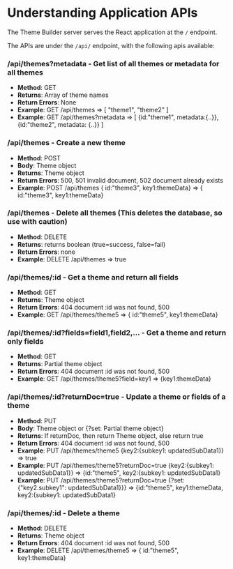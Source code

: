 # Understanding Application APIs

The Theme Builder server serves the React application at the `/` endpoint.

The APIs are under the `/api/` endpoint, with the following apis available:

### /api/themes?metadata - Get list of all themes or metadata for all themes
- **Method**: GET
- **Returns**: Array of theme names
- **Return Errors**: None
- **Example**: GET /api/themes => [ "theme1", "theme2" ]
- **Example**: GET /api/themes?metadata => [ {id:"theme1", metadata:{..}}, {id:"theme2", metadata: {..}} ]

### /api/themes - Create a new theme
- **Method**: POST
- **Body**: Theme object
- **Returns**: Theme object
- **Return Errors**: 500, 501 invalid document, 502 document already exists
- **Example**: POST /api/themes { id:"theme3", key1:themeData} => { id:"theme3", key1:themeData}

### /api/themes - Delete all themes (This deletes the database, so use with caution)
- **Method**: DELETE
- **Returns**: returns boolean (true=success, false=fail)
- **Return Errors**: none
- **Example**: DELETE /api/themes => true

### /api/themes/:id - Get a theme and return all fields
- **Method**: GET
- **Returns**: Theme object
- **Return Errors**: 404 document :id was not found, 500
- **Example**: GET /api/themes/theme5 => { id:"theme5", key1:themeData}

### /api/themes/:id?fields=field1,field2,... - Get a theme and return only fields
- **Method**: GET
- **Returns**: Partial theme object
- **Return Errors**: 404 document :id was not found, 500
- **Example**: GET /api/themes/theme5?field=key1 => {key1:themeData}

### /api/themes/:id?returnDoc=true - Update a theme or fields of a theme
- **Method**: PUT
- **Body**: Theme object or {?set: Partial theme object}
- **Returns**: If returnDoc, then return Theme object, else return true
- **Return Errors**: 404 document :id was not found, 500
- **Example**: PUT /api/themes/theme5 {key2:{subkey1: updatedSubData1}} => true
- **Example**: PUT /api/themes/theme5?returnDoc=true {key2:{subkey1: updatedSubData1}} => {id:"theme5", key2:{subkey1: updatedSubData1}
- **Example**: PUT /api/themes/theme5?returnDoc=true {?set: {"key2.subkey1": updatedSubData1}}} => {id:"theme5", key1:themeData, key2:{subkey1: updatedSubData1}

### /api/themes/:id - Delete a theme
- **Method**: DELETE
- **Returns**: Theme object
- **Return Errors**: 404 document :id was not found, 500
- **Example**: DELETE /api/themes/theme5 => { id:"theme5", key1:themeData}
